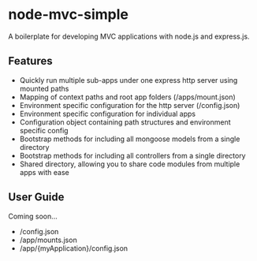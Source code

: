 node-mvc-simple
===============

A boilerplate for developing MVC applications with node.js and express.js.

Features
--------
* Quickly run multiple sub-apps under one express http server using mounted paths
* Mapping of context paths and root app folders (/apps/mount.json)
* Environment specific configuration for the http server (/config.json)
* Environment specific configuration for individual apps
* Configuration object containing path structures and environment specific config
* Bootstrap methods for including all mongoose models from a single directory
* Bootstrap methods for including all controllers from a single directory
* Shared directory, allowing you to share code modules from multiple apps with ease

User Guide
----------
Coming soon...

* /config.json
* /app/mounts.json
* /app/{myApplication}/config.json